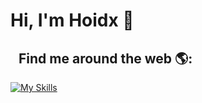 # Hi, I'm Hoidx 👋


## Find me around the web 🌎: <img align="left" width="10" height="10" src="https://github.com/M0nica/M0nica/blob/main/octomonica/m0nica-octocat-rotating.gif?raw=true"></a>


[![My Skills](https://skillicons.dev/icons?i=react,next,tailwind,redux,bootstrap,mongodb,graphql,firebase,jest,figma&perline=8)](https://skillicons.dev)
